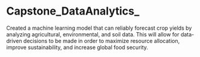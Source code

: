 # Capstone_DataAnalytics_

Created a machine learning model that can reliably forecast crop yields by analyzing agricultural, environmental, and soil data. This will allow for data-driven decisions to be made in order to maximize resource allocation, improve sustainability, and increase global food security.
